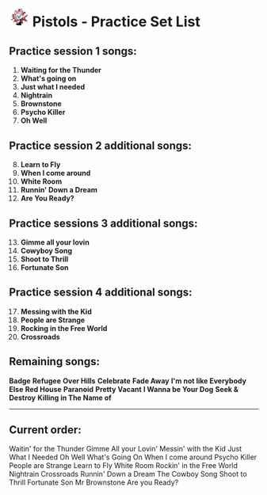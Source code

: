 # <img src="logo.jpg" alt="Metal Horns" width="8%" height="8%" title="logo"> Pistols - Practice Set List 

## Practice session 1 songs:
1. **Waiting for the Thunder**
2. **What's going on**
3. **Just what I needed**
4. **Nightrain**
5. **Brownstone**
6. **Psycho Killer**
7. **Oh Well**

## Practice session 2 additional songs:
8. **Learn to Fly**
9. **When I come around**
10. **White Room**
11. **Runnin' Down a Dream**
12. **Are You Ready?**

## Practice sessions 3 additional songs:
13. **Gimme all your lovin**
14. **Cowyboy Song**
15. **Shoot to Thrill**
16. **Fortunate Son**

## Practice session 4 additional songs:
17. **Messing with the Kid**
18. **People are Strange**
19. **Rocking in the Free World**
20. **Crossroads**

## Remaining songs:
**Badge**
**Refugee**
**Over Hills**
**Celebrate**
**Fade Away**
**I'm not like Everybody Else**
**Red House**
**Paranoid**
**Pretty Vacant**
**I Wanna be Your Dog**
**Seek & Destroy**
**Killing in The Name of**

---

## Current order:
Waitin' for the Thunder
Gimme All your Lovin'
Messin' with the Kid
Just What I Needed
Oh Well
What's Going On
When I come around
Psycho Killer
People are Strange
Learn to Fly
White Room
Rockin' in the Free World
Nightrain
Crossroads
Runnin' Down a Dream
The Cowboy Song
Shoot to Thrill
Fortunate Son
Mr Brownstone
Are you Ready?

